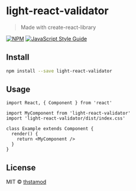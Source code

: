 # light-react-validator

> Made with create-react-library

[![NPM](https://img.shields.io/npm/v/light-react-validator.svg)](https://www.npmjs.com/package/light-react-validator) [![JavaScript Style Guide](https://img.shields.io/badge/code_style-standard-brightgreen.svg)](https://standardjs.com)

## Install

```bash
npm install --save light-react-validator
```

## Usage

```tsx
import React, { Component } from 'react'

import MyComponent from 'light-react-validator'
import 'light-react-validator/dist/index.css'

class Example extends Component {
  render() {
    return <MyComponent />
  }
}
```

## License

MIT © [thstamod](https://github.com/thstamod)
